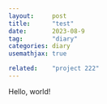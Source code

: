 ```yaml
---
layout:     post
title:      "test"
date:       2023-08-9
tag:        "diary"
categories: diary
usemathjax: true

related:    "project 222"
---
```


Hello, world!